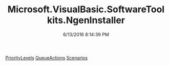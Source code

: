 ﻿---
title: Microsoft.VisualBasic.SoftwareToolkits.NgenInstaller
date: 6/13/2016 8:14:39 PM
---

[PriorityLevels](T-Microsoft.VisualBasic.SoftwareToolkits.NgenInstaller.PriorityLevels.html)
[QueueActions](T-Microsoft.VisualBasic.SoftwareToolkits.NgenInstaller.QueueActions.html)
[Scenarios](T-Microsoft.VisualBasic.SoftwareToolkits.NgenInstaller.Scenarios.html)
